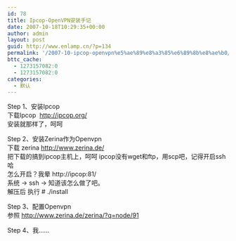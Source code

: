 ```yaml
---
id: 78
title: Ipcop-OpenVPN安装手记
date: 2007-10-18T10:29:35+00:00
author: admin
layout: post
guid: http://www.enlamp.cn/?p=134
permalink: '/2007-10-ipcop-openvpn%e5%ae%89%e8%a3%85%e6%89%8b%e8%ae%b0/'
bttc_cache:
  - 1273157082:0
  - 1273157082:0
categories:
  - 默认
---
```

Step 1、安装Ipcop  
下载Ipcop&nbsp; http://ipcop.org/  
安装就那样了，呵呵

Step 2、安装Zerina作为Openvpn  
下载 zerina http://www.zerina.de/  
把下载的搞到ipcop主机上，呵呵 ipcop没有wget和ftp，用scp吧，记得开启ssh哈  
怎么开启？我晕 http://ipcop:81/  
系统 -> ssh -> 知道该怎么做了吧。  
解压后 执行 # ./install

Step 3、配置Openvpn  
参照 <a href="http://www.zerina.de/zerina/?q=node/91" target="_blank">http://www.zerina.de/zerina/?q=node/91</a>

Step 4、我……